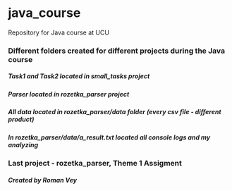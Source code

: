 # java_course
Repository for Java course at UCU

### Different folders created for different projects during the Java course

##### Task1 and Task2 located in small_tasks project

##### Parser located in rozetka_parser project
##### All data located in rozetka_parser/data folder (every csv file - different product)
##### In rozetka_parser/data/a_result.txt located all console logs and my analyzing


### Last project - rozetka_parser, Theme 1 Assigment

##### Created by Roman Vey
